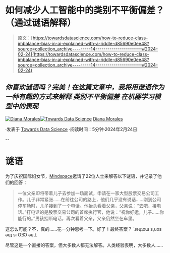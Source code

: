# 如何减少人工智能中的类别不平衡偏差？（通过谜语解释）

> 原文：[https://towardsdatascience.com/how-to-reduce-class-imbalance-bias-in-ai-explained-with-a-riddle-d85690e0ee48?source=collection_archive---------14-----------------------#2024-02-24](https://towardsdatascience.com/how-to-reduce-class-imbalance-bias-in-ai-explained-with-a-riddle-d85690e0ee48?source=collection_archive---------14-----------------------#2024-02-24)

## *你喜欢谜语吗？完美！在这篇文章中，我将用谜语作为一种有趣的方式来解释* ***类别不平衡偏差*** *在机器学习模型中的表现*

[](https://datascidiana.medium.com/?source=post_page---byline--d85690e0ee48--------------------------------)[![Diana Morales](../Images/89786d139fbc8aa20199353a022b3381.png)](https://datascidiana.medium.com/?source=post_page---byline--d85690e0ee48--------------------------------)[](https://towardsdatascience.com/?source=post_page---byline--d85690e0ee48--------------------------------)[![Towards Data Science](../Images/a6ff2676ffcc0c7aad8aaf1d79379785.png)](https://towardsdatascience.com/?source=post_page---byline--d85690e0ee48--------------------------------) [Diana Morales](https://datascidiana.medium.com/?source=post_page---byline--d85690e0ee48--------------------------------)

·发表于 [Towards Data Science](https://towardsdatascience.com/?source=post_page---byline--d85690e0ee48--------------------------------) ·阅读时间：5分钟·2024年2月24日

--

# 谜语

为了庆祝国际妇女节，[Mindspace](https://www.mindspace.me/magazine/celebrating-womens-achievements-all-over-the-world/)邀请了22位人士来解答以下谜语，并记录了他们的回答：

> 一位父亲即将带着儿子去参加一场面试，申请在一家大型股票交易公司工作。儿子非常紧张……在前往公司的路上，他们几乎没有说话……刚到公司停车场时，儿子接到了一个电话。他抬头看着父亲，父亲说：“去吧，接电话。”打电话的是股票交易公司的首席执行官，他说：“祝你好运，儿子……你能行的。”男孩挂断电话，再次看着父亲，父亲仍然坐在车里。

这怎么可能？不，真的……花一分钟思考一下。好了！最终答案？ ˙ɹǝɥʇoɯ s,uos ǝɥʇ sı OƎƆ ǝɥ⊥

尽管这是一个直接的答案，但大多数人都无法解答。人类经验表明，大多数人……
